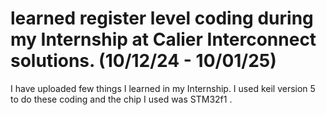 # learned register level coding during my Internship at Calier Interconnect solutions. (10/12/24 - 10/01/25)
I have uploaded few things I learned in my Internship. I used keil version 5 to do these coding and the chip I used was STM32f1 .
